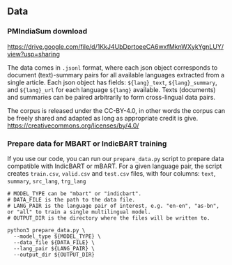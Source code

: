 ## Data
### PMIndiaSum download
https://drive.google.com/file/d/1KkJ4UbDprtoeeCA6wxfMknWXykYgnLUY/view?usp=sharing

The data comes in `.jsonl` format, where each json object corresponds to document (text)-summary pairs for all available languages extracted from a single article. Each json object has fields: `${lang}_text`, `${lang}_summary`, and `${lang}_url` for each language `${lang}` available. Texts (documents) and summaries can be paired arbitrarily to form cross-lingual data pairs.

The corpus is released under the CC-BY-4.0, in other words the corpus can be freely shared and adapted as long as appropriate
credit is give. https://creativecommons.org/licenses/by/4.0/

### Prepare data for MBART or IndicBART training

If you use our code, you can run our `prepare_data.py` script to prepare data compatible with IndicBART or mBART. For a given language pair, the script creates `train.csv`, `valid.csv` and `test.csv` files, with four columns: `text`, `summary`, `src_lang`, `trg_lang`

```
# MODEL_TYPE can be "mbart" or "indicbart".
# DATA_FILE is the path to the data file.
# LANG_PAIR is the language pair of interest, e.g. "en-en", "as-bn", or "all" to train a single multilingual model.
# OUTPUT_DIR is the directory where the files will be written to.

python3 prepare_data.py \
  --model_type ${MODEL_TYPE} \
  --data_file ${DATA_FILE} \
  --lang_pair ${LANG_PAIR} \
  --output_dir ${OUTPUT_DIR}
```
